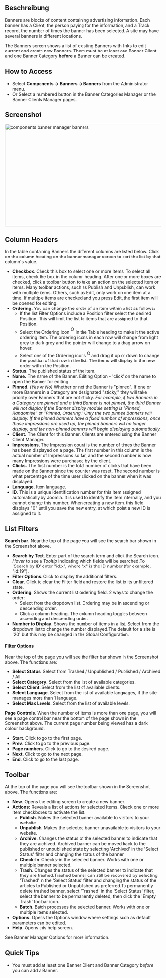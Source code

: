 <!-- Filename: Help4.x:Banners / Display title: Banner -->

## Beschreibung

Banners are blocks of content containing advertising information. Each
banner has a Client, the person paying for the information, and a Track
record, the number of times the banner has been selected. A site may
have several banners in different locations.

The Banners screen shows a list of existing Banners with links to edit
current and create new Banners. There must be at least one Banner Client
and one Banner Category **before** a Banner can be created.

## How to Access

- Select **Components → Banners → Banners** from the
  Administrator menu.
- Or Select a numbered button in the Banner Categories Manager
  or the Banner Clients Manager
  pages.

## Screenshot

<img
src="https://docs.joomla.org/images/4/49/Help-4x-components-banner-manager-banners-en.png"
decoding="async" data-file-width="800" data-file-height="331"
width="800" height="331"
alt="components banner manager banners" />

## Column Headers

In the table containing Banners the different columns are listed below.
Click on the column heading on the banner manager screen to sort the
list by that column's value.

- **Checkbox**. Check this box to select one or more items. To select
  all items, check the box in the column heading. After one or more
  boxes are checked, click a toolbar button to take an action on the
  selected item or items. Many toolbar actions, such as Publish and
  Unpublish, can work with multiple items. Others, such as Edit, only
  work on one item at a time. If multiple items are checked and you
  press Edit, the first item will be opened for editing.
- **Ordering.** You can change the order of an item within a list as
  follows:
  - If the list Filter Options include a Position filter select the
    desired Position. This will limit the list to items that are
    assigned to that Position.
  - Select the Ordering icon <img
    src="https://docs.joomla.org/images/e/ee/Help30-Ordering-colheader-icon.png"
    decoding="async" data-file-width="12" data-file-height="23" width="12"
    height="23" alt="Ordering column header icon" /> in the Table
    heading to make it the active ordering item. The ordering icons in
    each row will change from light grey to dark grey and the pointer
    will change to a drag arrow on hover.
  - Select one of the Ordering icons <img
    src="https://docs.joomla.org/images/8/87/Help30-Ordering-colheader-grab-bar-icon.png"
    decoding="async" data-file-width="10" data-file-height="21" width="10"
    height="21" alt="Ordering drag icon" /> and
    drag it up or down to change the position of that row in the list.
    The items will display in the new order within the Position.
- **Status**. The published status of the item.
- **Name.** The name of the Banner. Editing Option - 'click' on the name
  to open the Banner for editing.
- **Pinned**. *(Yes or No)* Whether or not the Banner is "pinned". If
  one or more Banners in a Category are designated "sticky," they will
  take priority over Banners that are not sticky.
*For example, if two Banners in a Category are pinned and a third Banner
is not pinned, the third Banner will not display if the Banner display
module setting is "Pinned, Randomise" or "Pinned, Ordering." Only the
two pinned Banners will display. If the pinned banners have a fixed
number of impressions, once those impressions are used up, the pinned
banners will no longer display, and the non-pinned banners will begin
displaying automatically.*
- **Client.** The Client for this Banner. Clients are entered using the
  Banner Client Manager.
- **Impressions.** The Impression count is the number of times the
  Banner has been displayed on a page. The first number in this column
  is the actual number of Impressions so far, and the second number is
  how many Impressions were purchased by the client.
- **Clicks.** The first number is the total number of clicks that have
  been made on the Banner since the counter was reset. The second number
  is what percentage of the time user clicked on the banner when it was
  displayed.
- **Language**. Item language.
- **ID**. This is a unique identification number for this item assigned
  automatically by Joomla. It is used to identify the item internally,
  and you cannot change this number. When creating a new item, this
  field displays "0" until you save the new entry, at which point a new
  ID is assigned to it.

## List Filters

**Search bar**. Near the top of the page you will see the search bar
shown in the Screenshot above.

- **Search by Text**. Enter part of the search term and click the Search
  icon. *Hover* to see a *Tooltip* indicating which fields will be
  searched.To 'Search by ID' enter "id:x", where "x" is the ID number
  (for example, "id:19").
- **Filter Options**. Click to display the additional filters.
- **Clear**. Click to clear the Filter field and restore the list to its
  unfiltered state.
- **Ordering**. Shows the current list ordering field. 2 ways to change
  the order:
  - Select from the dropdown list. Ordering may be in ascending or
    descending order.
  - Click a column heading. The column heading toggles between ascending
    and descending order.
- **Number to Display**. Shows the number of items in a list. Select
  from the dropdown list to change the number displayed.The default for
  a site is '20' but this may be changed in the Global Configuration.

#### Filter Options

Near the top of the page you will see the filter bar shown in the
Screenshot above. The functions are:

- **Select Status**. Select from Trashed / Unpublished / Published /
  Archived / All.
- **Select Category**. Select from the list of available categories.
- **Select Client**. Select from the list of available clients.
- **Select Language**. Select from the list of available languages, if
  the site manages more than 1 language.
- **Select Max Levels**. Select from the list of available levels.

**Page Controls**. When the number of items is more than one page, you
will see a page control bar near the bottom of the page shown in the
Screenshot above. The current page number being viewed
has a dark colour background.

- **Start**. Click to go to the first page.
- **Prev**. Click to go to the previous page.
- **Page numbers**. Click to go to the desired page.
- **Next**. Click to go to the next page.
- **End**. Click to go to the last page.

## Toolbar

At the top of the page you will see the toolbar shown in the
Screenshot above. The functions are:

- **New**. Opens the editing screen to create a new banner.
- **Actions:** Reveals a list of actions for selected Items. Check one
  or more Item checkboxes to activate the list.
  - **Publish**. Makes the selected banner available to visitors to your
    website.
  - **Unpublish.** Makes the selected banner unavailable to visitors to
    your website.
  - **Archive**. Changes the status of the selected banner to indicate
    that they are archived. Archived banner can be moved back to the
    published or unpublished state by selecting 'Archived' in the
    'Select Status' filter and changing the status of the banner.
  - **Check-In**. Checks-in the selected banner. Works with one or
    multiple banner selected.
  - **Trash**. Changes the status of the selected banner to indicate
    that they are trashed.Trashed banner can still be recovered by
    selecting 'Trashed' in the 'Select Status' filter and changing the
    status of the articles to Published or Unpublished as preferred.To
    permanently delete trashed banner, select 'Trashed' in the 'Select
    Status' filter, select the banner to be permanently deleted, then
    click the 'Empty Trash' toolbar icon.
  - **Batch**. Batch processes the selected banner. Works with one or
    multiple items selected.
- **Options.** Opens the Options window where settings such as default
  parameters can be edited.
- **Help**. Opens this help screen.

See Banner Manager Options
for more information.

## Quick Tips

- You must add at least one Banner Client
  and Banner Category
  *before* you can add a Banner.
